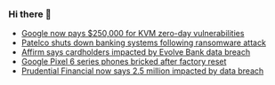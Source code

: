 ### Hi there 👋

<!--START_SECTION:feed-->
* [Google now pays $250,000 for KVM zero-day vulnerabilities](https://www.bleepingcomputer.com/news/security/google-now-pays-250-000-for-kvm-zero-day-vulnerabilities/)
* [Patelco shuts down banking systems following ransomware attack](https://www.bleepingcomputer.com/news/security/patelco-shuts-down-banking-systems-following-ransomware-attack/)
* [Affirm says cardholders impacted by Evolve Bank data breach](https://www.bleepingcomputer.com/news/security/affirm-says-cardholders-impacted-by-evolve-bank-data-breach/)
* [Google Pixel 6 series phones bricked after factory reset](https://www.bleepingcomputer.com/news/google/google-pixel-6-series-phones-bricked-after-factory-reset/)
* [Prudential Financial now says 2.5 million impacted by data breach](https://www.bleepingcomputer.com/news/security/prudential-financial-now-says-25-million-impacted-by-data-breach/)
<!--END_SECTION:feed-->

<!--
**frankenk/frankenk** is a ✨ _special_ ✨ repository because its `README.md` (this file) appears on your GitHub profile.

Here are some ideas to get you started:

- 🔭 I’m currently working on ...
- 🌱 I’m currently learning ...
- 👯 I’m looking to collaborate on ...
- 🤔 I’m looking for help with ...
- 💬 Ask me about ...
- 📫 How to reach me: ...
- 😄 Pronouns: ...
- ⚡ Fun fact: ...
-->



